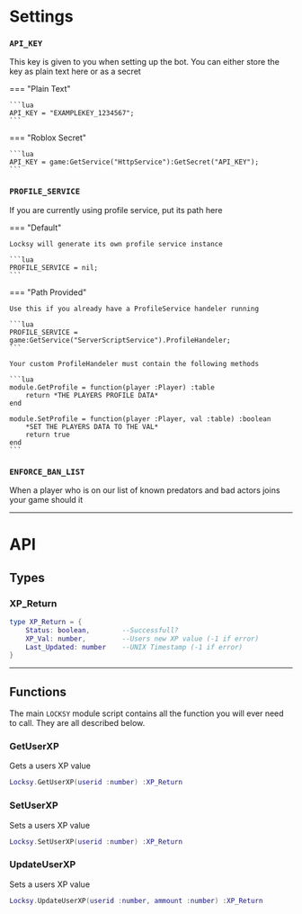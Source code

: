 # Settings

### `API_KEY`
This key is given to you when setting up the bot. You can either store the key as plain text here or as a secret

=== "Plain Text"

    ```lua
    API_KEY = "EXAMPLEKEY_1234567";
    ```

=== "Roblox Secret"

    ```lua
    API_KEY = game:GetService("HttpService"):GetSecret("API_KEY");
    ```

### `PROFILE_SERVICE`
If you are currently using profile service, put its path here

=== "Default"

    Locksy will generate its own profile service instance

    ```lua
    PROFILE_SERVICE = nil;
    ```

=== "Path Provided"

    Use this if you already have a ProfileService handeler running

    ```lua
    PROFILE_SERVICE = game:GetService("ServerScriptService").ProfileHandeler;
    ```

    Your custom ProfileHandeler must contain the following methods

    ```lua
    module.GetProfile = function(player :Player) :table
        return *THE PLAYERS PROFILE DATA*
    end

    module.SetProfile = function(player :Player, val :table) :boolean
        *SET THE PLAYERS DATA TO THE VAL*
        return true
    end
    ```

### `ENFORCE_BAN_LIST`
When a player who is on our list of known predators and bad actors joins your game should it 

---------

# API

## Types

### XP_Return
```lua
type XP_Return = {
    Status: boolean,        --Successfull?
    XP_Val: number,         --Users new XP value (-1 if error)
    Last_Updated: number    --UNIX Timestamp (-1 if error)
}
```

------

## Functions

The main `LOCKSY` module script contains all the function you will ever need to call. They are all described below.

### GetUserXP

Gets a users XP value
```lua
Locksy.GetUserXP(userid :number) :XP_Return
```

### SetUserXP

Sets a users XP value
```lua
Locksy.SetUserXP(userid :number) :XP_Return
```

### UpdateUserXP

Sets a users XP value
```lua
Locksy.UpdateUserXP(userid :number, ammount :number) :XP_Return
```